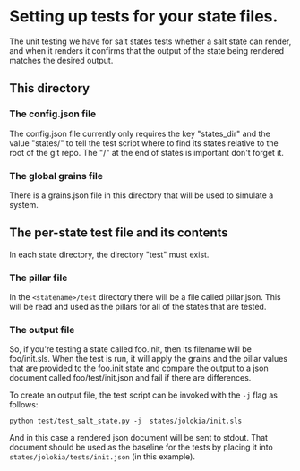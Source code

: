 # Setting up tests for your state files.

The unit testing we have for salt states tests whether a salt 
state can render, and when it renders it confirms that the output
of the state being rendered matches the desired output.


## This directory 

### The config.json file

The config.json file currently only requires the key "states_dir" and
the value "states/" to tell the test script where to find its states
relative to the root of the git repo.  The "/" at the end of states is
important don't forget it.

### The global grains file

There is a grains.json file in this directory that will be used to 
simulate a system.

## The per-state test file and its contents

In each state directory, the directory "test" must exist.

### The pillar file

In the ```<statename>/test``` directory there will be a file called
pillar.json.  This will be read and used as the pillars for all of the
states that are tested.

### The output file

So, if you're testing a state called foo.init, then its filename will be
foo/init.sls.  When the test is run, it will apply the grains and the
pillar values that are provided to the foo.init state and compare the output
to a json document called foo/test/init.json and fail if there are differences.

To create an output file, the test script can be invoked with the ```-j``` flag as follows:

```
python test/test_salt_state.py -j  states/jolokia/init.sls
```

And in this case a rendered json document will be sent to stdout.  That
document should be used as the baseline for the tests by placing it into
```states/jolokia/tests/init.json``` (in this example).

